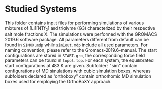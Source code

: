 
# Studied Systems
This folder contains input files for performing simulations of various mixtures of [Li][NTf$_2$] and triglyme (G3) characterized by their respective salt mole fractions X. The simulations were performed with the GROMACS 2019.6 software package. All parameters different from default can be found in `SIMXX.mdp` while `sim1out.mdp` include all used parameters. For naming convention, please refer to the Gromacs-2019.6-manual. The start configurations are stored in `START.gro`, the corresponding force field parameters can be found in `topol.top`. 
For each system, the equilibrated start configurations at 483 K are given. Subfolders "sim" contain configurations of MD simulations with cubic simulation boxes, whereas subfolders declared as "orthoboxy" contain orthorhomic MD simulation boxes used for employing the OrthoBoXY approach.


